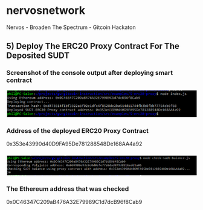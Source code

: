 # nervosnetwork
Nervos - Broaden The Spectrum - Gitcoin Hackaton

## 5) Deploy The ERC20 Proxy Contract For The Deposited SUDT

### Screenshot of the console output after deploying smart contract
![Console](task_05_01_Console.png?raw=true)

### Address of the deployed ERC20 Proxy Contract
0x353e43990d40D9FA95De781288548De168AA4a92

### 
![Console](task_05_03_Console.png?raw=true)

### The Ethereum address that was checked
0x0C46347C209aB476A32E79989C1d7dcB96f8Cab9
